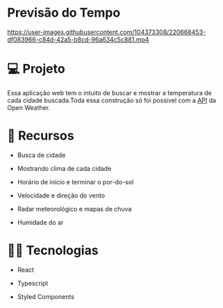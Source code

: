 # Previsão do Tempo




https://user-images.githubusercontent.com/104373308/220668453-df083966-c84d-42a5-b8cd-96a634c5c881.mp4






</p>

# :computer: Projeto
Essa aplicação web tem o intuito de buscar e mostrar a temperatura de cada cidade buscada.Toda essa construção só foi possivel com a [API](https://openweathermap.org/) da Open Weather.

# :pushpin: Recursos

- Busca de cidade

- Mostrando clima de cada cidade

- Horário de inicio e terminar o por-do-sol

- Velocidade e direção do vento

- Radar meteorológico e mapas de chuva

- Humidade do ar


# :technologist: Tecnologias
 
- React

- Typescript

- Styled Components











